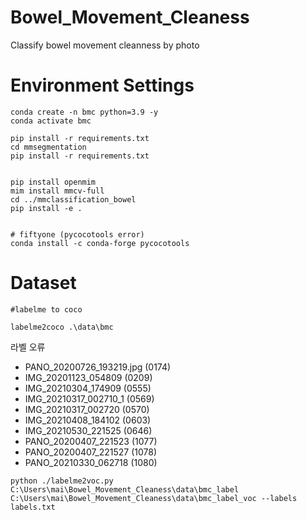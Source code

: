 # Bowel_Movement_Cleaness
Classify bowel movement cleanness by photo


# Environment Settings
~~~
conda create -n bmc python=3.9 -y
conda activate bmc

pip install -r requirements.txt
cd mmsegmentation
pip install -r requirements.txt


pip install openmim
mim install mmcv-full
cd ../mmclassification_bowel
pip install -e .


# fiftyone (pycocotools error)
conda install -c conda-forge pycocotools
~~~


# Dataset
~~~
#labelme to coco

labelme2coco .\data\bmc
~~~

라벨 오류
- PANO_20200726_193219.jpg (0174)
- IMG_20201123_054809 (0209)
- IMG_20210304_174909 (0555)
- IMG_20210317_002710_1 (0569)
- IMG_20210317_002720 (0570)
- IMG_20210408_184102 (0603)
- IMG_20210530_221525 (0646)
- PANO_20200407_221523 (1077)
- PANO_20200407_221527 (1078)
- PANO_20210330_062718 (1080)

~~~
python ./labelme2voc.py C:\Users\mai\Bowel_Movement_Cleaness\data\bmc_label C:\Users\mai\Bowel_Movement_Cleaness\data\bmc_label_voc --labels labels.txt
~~~

